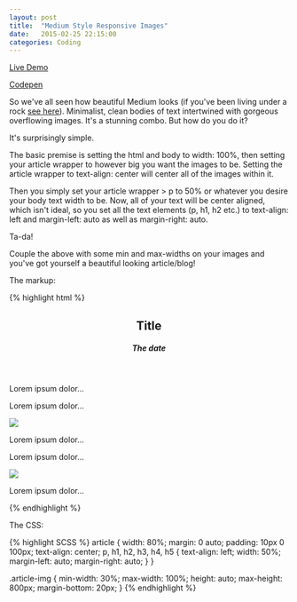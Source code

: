 ```yaml
---
layout: post
title:  "Medium Style Responsive Images"
date:   2015-02-25 22:15:00
categories: Coding
---
```

[Live Demo](/projects/blog-demos/medium-style-responsive-images/medium-style-responsive-images.html)

[Codepen](http://codepen.io/mildrenben/pen/YPvKjX?editors=110)

So we've all seen how beautiful Medium looks (if you've been living under a rock [see here](http://www.medium.com)). Minimalist, clean bodies of text intertwined with gorgeous overflowing images. It's a stunning combo. But how do you do it?

It's surprisingly simple.

The basic premise is setting the html and body to width: 100%, then setting your article wrapper to however big you want the images to be. Setting the article wrapper to text-align: center will center all of the images within it.

Then you simply set your article wrapper > p to 50% or whatever you desire your body text width to be. Now, all of your text will be center aligned, which isn't ideal, so you set all the text elements (p, h1, h2 etc.) to text-align: left and margin-left: auto as well as margin-right: auto. 

Ta-da! 

Couple the above with some min and max-widths on your images and you've got yourself a beautiful looking article/blog!

The markup:

{% highlight html %}
<article>
  <header>
    <h2>Title</h2>
    <h5>The date</h5>
  </header>
  <p>Lorem ipsum dolor...
  </p>
  <p>Lorem ipsum dolor...
 </p>
  <img src="img-src" class="article-img"></img>
  <p>Lorem ipsum dolor...
  </p>
  <p>Lorem ipsum dolor...
 </p>
  <img src="img-src" class="article-img"></img>
  <p>Lorem ipsum dolor...
  </p>
</article>
{% endhighlight %}

The CSS:

{% highlight SCSS %}
article {
  width: 80%;
  margin: 0 auto;
  padding: 10px 0 100px; 
  text-align: center;
  p, h1, h2, h3, h4, h5 {
    text-align: left;
    width: 50%;
    margin-left: auto;
    margin-right: auto;
  }
}

.article-img {
  min-width: 30%;
  max-width: 100%;
  height: auto;
  max-height: 800px;
  margin-bottom: 20px;
}
{% endhighlight %}

